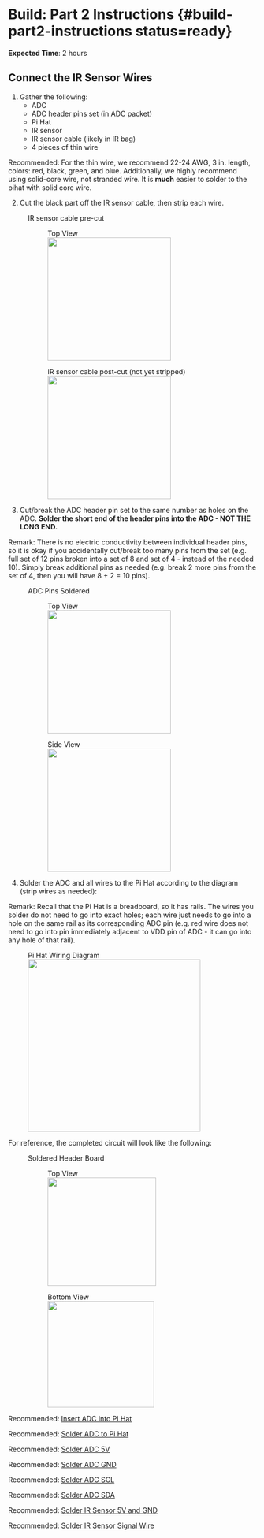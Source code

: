 # Build: Part 2 Instructions {#build-part2-instructions status=ready}

**Expected Time**: 2 hours

##  Connect the IR Sensor Wires

1) Gather the following:
    - ADC
    - ADC header pins set (in ADC packet)
    - Pi Hat
    - IR sensor
    - IR sensor cable (likely in IR bag)
    - 4 pieces of thin wire

Recommended: For the thin wire, we recommend 22-24 AWG, 3 in. length, colors: red, black, green, and blue. Additionally, we highly recommend using solid-core wire, not stranded wire. It is **much** easier to solder to the pihat with solid core wire.


2) Cut the black part off the IR sensor cable, then strip each wire.

<figure>  
   <figcaption>IR sensor cable pre-cut</figcaption>
   <figure>
       <figcaption>Top View</figcaption>
       <img style='width:250px' src="photos/ir_cable_precut.jpg"/>
   </figure>
   <figure>  
       <figcaption>IR sensor cable post-cut (not yet stripped)</figcaption>
       <img style='width:250px' src="photos/ir_cable_postcut.jpg"/>
   </figure>
</figure>  


3) Cut/break the ADC header pin set to the same number as holes on the ADC. **Solder the short end of the header pins into the ADC - NOT THE LONG END.**     

Remark: There is no electric conductivity between individual header pins, so it is okay if you accidentally cut/break too many pins from the set (e.g. full set of 12 pins broken into a set of 8 and set of 4 - instead of the needed 10). Simply break additional pins as needed (e.g. break 2 more pins from the set of 4, then you will have 8 + 2 = 10 pins).

   <figure>  
       <figcaption>ADC Pins Soldered</figcaption>
       <figure>
           <figcaption>Top View</figcaption>
           <img style='width:250px' src="photos/adc_pins_soldered_1.jpg"/>
       </figure>
       <figure>  
           <figcaption>Side View</figcaption>
           <img style='width:250px' src="photos/adc_pins_soldered_2.jpg"/>
       </figure>
   </figure>  


4) Solder the ADC and all wires to the Pi Hat according to the diagram (strip wires as needed):        

 Remark: Recall that the Pi Hat is a breadboard, so it has rails. The wires you solder do not need to go into exact holes; each wire just needs to go into a hole on the same rail as its corresponding ADC pin (e.g. red wire does not need to go into pin immediately adjacent to VDD pin of ADC - it can go into any hole of that rail).

   <figure>
       <figcaption>Pi Hat Wiring Diagram</figcaption>
       <img style='width:350px' src="photos/pihat_adc_wiring.jpg"/>
   </figure>

   For reference, the completed circuit will look like the following:

   <figure class="flow-subfigures">  
       <figcaption>Soldered Header Board</figcaption>
       <figure>
           <figcaption>Top View</figcaption>
           <img style='width:220px' src="photos/pihat_complete_topview.jpg"/>
       </figure>
       <figure>  
           <figcaption>Bottom View</figcaption>
           <img style='width:216px' src="photos/pihat_complete_bottomview.jpg"/>
       </figure>
   </figure>

Recommended: [Insert ADC into Pi Hat](https://drive.google.com/file/d/10DsHfgPxzleOdPzpjynebLGuU_-UMFih/view?usp=sharing)

Recommended: [Solder ADC to Pi Hat](https://drive.google.com/file/d/1_r5iNeOAD3g3xVk7V9jtnWaDEPtin_R7/view?usp=sharing)

Recommended: [Solder ADC 5V](https://drive.google.com/file/d/1i1fepLq2-PzZnJJua8bOQQnqqQM63C4n/view?usp=sharing)

Recommended: [Solder ADC GND](https://drive.google.com/file/d/10GxVXjhaJXyDhS6FPi3GjGWZVHkVT9Q7/view?usp=sharing)

Recommended: [Solder ADC SCL](https://drive.google.com/file/d/1U68mP0GNdT6LHa__fqmN_D_JV61ksFSw/view?usp=sharing)

Recommended: [Solder ADC SDA](https://drive.google.com/file/d/1UP8hTfwcQvX_Z1aRkL1NaxZGfYk89Yqe/view?usp=sharing)

Recommended: [Solder IR Sensor 5V and GND](https://drive.google.com/file/d/1YsZZP-_f-Q6rHcDx_9-Ad0tqI2POgHyC/view?usp=sharing)

Recommended: [Solder IR Sensor Signal Wire](https://drive.google.com/file/d/1LgTdSrIuNMwt4ZrBlFJSbHxUlhc6eIVB/view?usp=sharing)
